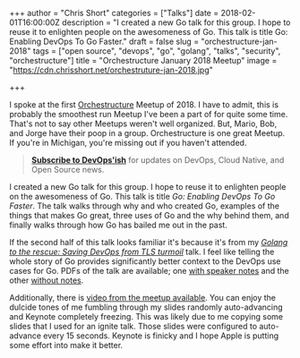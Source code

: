 +++
author = "Chris Short"
categories = ["Talks"]
date = 2018-02-01T16:00:00Z
description = "I created a new Go talk for this group. I hope to reuse it to enlighten people on the awesomeness of Go. This talk is title Go: Enabling DevOps To Go Faster."
draft = false
slug = "orchestructure-jan-2018"
tags = ["open source", "devops", "go", "golang", "talks", "security", "orchestructure"]
title = "Orchestructure January 2018 Meetup"
image = "https://cdn.chrisshort.net/orchestruture-jan-2018.jpg"

+++

I spoke at the first [Orchestructure](http://orchestructure.io) Meetup of 2018. I have to admit, this is probably the smoothest run Meetup I've been a part of for quite some time. That's not to say other Meetups weren't well organized. But, Mario, Bob, and Jorge have their poop in a group. Orchestructure is one great Meetup. If you're in Michigan, you're missing out if you haven't attended.

> [**Subscribe to DevOps'ish**](/newsletter/) for updates on DevOps, Cloud Native, and Open Source news.

I created a new Go talk for this group. I hope to reuse it to enlighten people on the awesomeness of Go. This talk is title *Go: Enabling DevOps To Go Faster*. The talk walks through why and who created Go, examples of the things that makes Go great, three uses of Go and the why behind them, and finally walks through how Go has bailed me out in the past.

<!-- chrisshort.net Responsive -->
<script async src="//pagead2.googlesyndication.com/pagead/js/adsbygoogle.js"></script>
<ins class="adsbygoogle"
     style="display:block"
     data-ad-client="ca-pub-8972983586873269"
     data-ad-slot="1297095894"
     data-ad-format="auto"></ins>
<script>
   (adsbygoogle = window.adsbygoogle || []).push({});
</script>

If the second half of this talk looks familiar it's because it's from my [*Golang to the rescue: Saving DevOps from TLS turmoil*](https://chrisshort.net/gophercon-2017-lightning-talk-video/) talk. I feel like telling the whole story of Go provides significantly better context to the DevOps use cases for Go. PDFs of the talk are available; one [with speaker notes](cdn.chrisshort.net/Go-Enabling-DevOps-to-Go-Faster-Notes.pdf) and the other [without notes](https://cdn.chrisshort.net/Go-Enabling-DevOps-to-Go-Faster.pdf).

<script async class="speakerdeck-embed" data-id="99e8a3462b364c0982e6287d5a86ccac" data-ratio="1.77777777777778" src="//speakerdeck.com/assets/embed.js"></script>

Additionally, there is [video from the meetup available](https://youtu.be/fC_fmN5tXkQ). You can enjoy the dulcide tones of me fumbling through my slides randomly auto-advancing and Keynote completely freezing. This was likely due to me copying some slides that I used for an ignite talk. Those slides were configured to auto-advance every 15 seconds. Keynote is finicky and I hope Apple is putting some effort into make it better.
